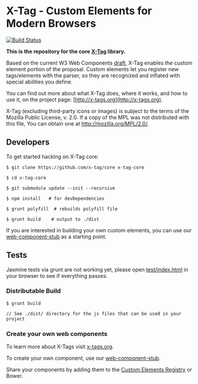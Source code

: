 # X-Tag - Custom Elements for Modern Browsers

[![Build Status](https://travis-ci.org/x-tag/core.png)](https://travis-ci.org/x-tag/core)

**This is the repository for the core [X-Tag](http://x-tags.org) library.**

Based on the current W3 Web Components [draft][1], X-Tag enables the custom element portion of the proposal.
Custom elements let you register new tags/elements with the parser, so they are recognized and inflated with
special abilities you define.

You can find out more about what X-Tag does, where it works, and how to use it, on the project page: [http://x-tags.org](http://x-tags.org).

X-Tag (excluding third-party icons or images) is subject to the terms of the Mozilla Public License, v. 2.0. If a copy of the MPL was not distributed with this file, You can obtain one at http://mozilla.org/MPL/2.0/.

  [1]: https://dvcs.w3.org/hg/webcomponents/raw-file/tip/explainer/index.html       "W3 Web Components Spec (Draft)"

## Developers

To get started hacking on X-Tag core:

    $ git clone https://github.com/x-tag/core x-tag-core

    $ cd x-tag-core

    $ git submodule update --init --recursive

    $ npm install   # for devDependencies

    $ grunt polyfill  # rebuilds polyfill file

    $ grunt build    # output to ./dist

If you are interested in building your own custom elements, you can use our [web-component-stub](https://github.com/x-tag/web-component-stub) as a starting point.

## Tests

Jasmine tests via grunt are not working yet, please open [test/index.html](test/index.html) in your browser to see if everything passes.


### Distributable Build

	$ grunt build

	// See ./dist/ directory for the js files that can be used in your project



### Create your own web components

To learn more about X-Tags visit [x-tags.org](http://x-tags.org).

To create your own component, use our [web-component-stub](https://github.com/x-tag/web-component-stub).

Share your components by adding them to the [Custom Elements Registry](http://customelements.io/) or Bower.


